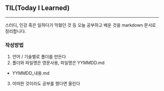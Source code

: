 ## TIL(Today I Learned)
------


스터디, 인강 혹은 일하다가 막혔던 것 등 오늘 공부하고 배운 것을 markdown 문서로 정리합니다.

### 작성방법

1. 언어 / 기술별로 폴더를 만든다
2. 폴더와 파일명은 영문사용, 파일명은 YYMMDD.md
 - YYMMDD_내용.md 
3. 어떠한 것이라도 공부를 했다면 올린다

